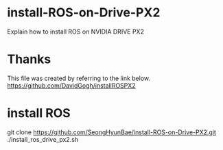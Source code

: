 # install-ROS-on-Drive-PX2  
Explain how to install ROS on NVIDIA DRIVE PX2  

# Thanks  
This file was created by referring to the link below.  
https://github.com/DavidGogh/installROSPX2  

# install ROS
git clone https://github.com/SeongHyunBae/install-ROS-on-Drive-PX2.git  
./install_ros_drive_px2.sh  

